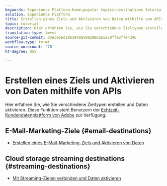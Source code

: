 ```yaml
---
keywords: Experience Platform;home;popular topics;destinations tutorial
solution: Experience Platform
title: Erstellen eines Ziels und Aktivieren von Daten mithilfe von APIs
topic: tutorial
description: Hier erfahren Sie, wie Sie verschiedene Zieltypen erstellen und Daten aktivieren.
translation-type: tm+mt
source-git-commit: d3ece56d10b1940a5992906a65a50ffe2f7e4346
workflow-type: tm+mt
source-wordcount: '78'
ht-degree: 85%

---
```



# Erstellen eines Ziels und Aktivieren von Daten mithilfe von APIs

Hier erfahren Sie, wie Sie verschiedene Zieltypen erstellen und Daten aktivieren. Diese Funktion steht Benutzern der [Echtzeit-Kundendatenplattform von Adobe](https://docs.adobe.com/content/help/de-DE/experience-platform/rtcdp/overview.html) zur Verfügung.

## E-Mail-Marketing-Ziele {#email-destinations}

* [Erstellen eines E-Mail-Marketing-Ziels und Aktivieren von Daten](/help/rtcdp/destinations/email-marketing-api.md)

## Cloud storage streaming destinations {#streaming-destinations}

* [Mit Streaming-Zielen verbinden und Daten aktivieren](/help/rtcdp/destinations/streaming-destinations-api-tutorial.md)
